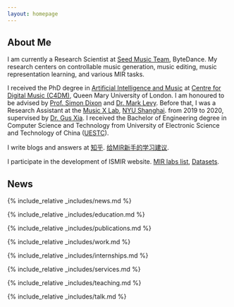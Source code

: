 ```yaml
---
layout: homepage
---
```


## About Me

I am currently a Research Scientist at [Seed Music Team](https://team.doubao.com/), ByteDance. My research centers on controllable music generation, music editing, music representation learning, and various MIR tasks. 

I received the PhD degree in [Artificial Intelligence and Music](https://www.aim.qmul.ac.uk/) at [Centre for Digital Music (C4DM)](https://www.c4dm.eecs.qmul.ac.uk/), Queen Mary University of London. I am honoured to be advised by [Prof. Simon Dixon](http://www.eecs.qmul.ac.uk/~simond/) and [Dr. Mark Levy](https://scholar.google.com/citations?user=g_ESIWoAAAAJ). Before that, I was a Research Assistant at the [Music X Lab](http://musicxlab.com/), [NYU Shanghai](https://shanghai.nyu.edu/). from 2019 to 2020, supervised by [Dr. Gus Xia](http://www.musicxlab.com/members/gus/). I received the Bachelor of Engineering degree in Computer Science and Technology from University of Electronic Science and Technology of China ([UESTC](https://en.uestc.edu.cn/)).

I write blogs and answers at [知乎](https://www.zhihu.com/people/huan--xie). [给MIR新手的学习建议](https://www.zhihu.com/question/430320490/answer/1805063902).

I participate in the development of ISMIR website. [MIR labs list](https://ismir.net/resources/research-centers/), [Datasets](https://ismir.net/resources/datasets/).

## News

{% include_relative _includes/news.md %}


{% include_relative _includes/education.md %}

{% include_relative _includes/publications.md %}

{% include_relative _includes/work.md %}

{% include_relative _includes/internships.md %}

{% include_relative _includes/services.md %}

{% include_relative _includes/teaching.md %}

{% include_relative _includes/talk.md %}
 

